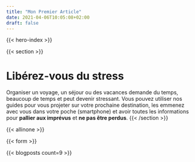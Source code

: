 ```yaml
---
title: "Mon Premier Article"
date: 2021-04-06T10:05:08+02:00
draft: false
---
```

{{< hero-index >}}

{{< section >}}
<h1 class="has-text-primary">Libérez-vous du stress</h1>
Organiser un voyage, un séjour ou des vacances demande du temps, beaucoup de temps et <span class="has-text-danger">peut devenir stressant</span>. Vous pouvez utiliser nos guides pour vous projeter sur votre prochaine destination, les emmenez avec vous dans votre poche (smartphone) et avoir toutes les informations pour <span style="font-weight: bold;">pallier aux imprévus</span> et <span style="font-weight: bold;">ne pas être perdus</span>.
{{< /section >}}

{{< allinone >}}

{{< form >}}

{{< blogposts count=9 >}}

